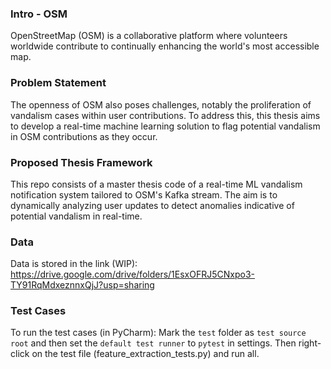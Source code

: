 ### Intro - OSM

OpenStreetMap (OSM) is a collaborative platform where volunteers worldwide contribute to continually enhancing the
world's most accessible map.

### Problem Statement

The openness of OSM also poses challenges, notably the proliferation of vandalism cases within user contributions. To
address this, this thesis aims to develop a real-time machine learning solution to flag potential vandalism in OSM
contributions as they occur.

### Proposed Thesis Framework

This repo consists of a master thesis code of a real-time ML vandalism notification system tailored to OSM's Kafka
stream. The aim is to dynamically analyzing user updates to detect anomalies indicative of potential vandalism in
real-time.

### Data

Data is stored in the link (WIP): https://drive.google.com/drive/folders/1EsxOFRJ5CNxpo3-TY91RqMdxeznnxQjJ?usp=sharing

### Test Cases

To run the test cases (in PyCharm): Mark the `test` folder as `test source root` and then set the `default test runner` to `pytest` in settings.
Then right-click on the test file (feature_extraction_tests.py) and run all. 